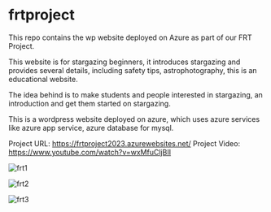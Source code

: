 # frtproject
This repo contains the wp website deployed on Azure as part of our FRT Project.

This website is for stargazing beginners, it introduces stargazing and provides several details, including safety tips, astrophotography, this is an educational website.

The idea behind is to make students and people interested in stargazing, an introduction and get them started on stargazing.

This is a wordpress website deployed on azure, which uses azure services like azure app service, azure database for mysql.


Project URL: https://frtproject2023.azurewebsites.net/
Project Video: https://www.youtube.com/watch?v=wxMfuCljBII

![frt1](https://github.com/20A31A0598/frtproject/assets/32220894/d81792c2-4ffe-48be-8966-08614914bc20)

![frt2](https://github.com/20A31A0598/frtproject/assets/32220894/65e7dd59-d492-4b2f-9bd1-bddddb4a66dc)

![frt3](https://github.com/20A31A0598/frtproject/assets/32220894/7cbb2b94-4f52-4859-a14e-a0e6ac49dc35)
